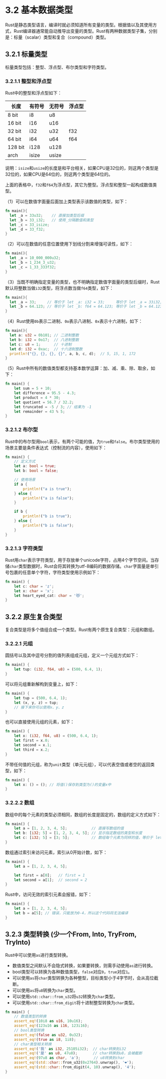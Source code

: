 # 3.2 基本数据类型

Rust是静态类型语言，编译时就必须知道所有变量的类型。根据值以及其使用方式，Rust编译器通常能自动推导出变量的类型。Rust有两种数据类型子集，分别是：标量（scalar）类型和复合（compound）类型。

## 3.2.1 标量类型

标量类型包括：整型、浮点型、布尔类型和字符类型。

### 3.2.1.1 整型和浮点型

Rust中的整型和浮点型如下：

| 长度    | 有符号 | 无符号 | 浮点型 |
|---------|--------|--------|--------|
| 8 bit   | i8     | u8     |        |
| 16 bit  | i16    | u16    |        |
| 32 bit  | i32    | u32    | f32    |
| 64 bit  | i64    | u64    | f64    |
| 128 bit | i128   | u128   |        |
| arch    | isize  | usize  |        |

说明：`isize`和`usize`的长度是和平台相关，如果CPU是32位的，则这两个类型是32位的，如果CPU是64位的，则这两个类型是64位的。

上面的表格中，`f32`和`f64`为浮点型，其它为整型。浮点型和整型一起构成数值类型。

（1）可以在数值字面量后面加上类型表示该数值的类型，如下：

```rust
fn main(){
  let _a = 33u32;    // 直接加类型后缀
  let _b = 33_i32;   // 使用_分隔数值和类型
  let _c = 33_isize;
  let _d = 33_f32;
}
```

（2）可以在数值的任意位置使用下划线分割来增强可读性，如下：

```rust
fn main(){
  let _a = 10_000_000u32;
  let _b = 1_234_3_u32;
  let _c = 1_33_333f32;
}
```

（3）当既不明确指定变量的类型，也不明确指定数值字面量的类型后缀时，Rust默认将整数当做`i32`类型，将浮点数当做`f64`类型，如下：

```rust
fn main(){
  let _a = 33;     // 等价于 let _a: i32 = 33;     等价于 let _a = 33i32;
  let _b = 64.123; // 等价于 let _b: f64 = 64.123; 等价于 let _b = 64.123f64;
}
```

（4）Rust使用`0b`表示二进制、`0o`表示八进制、`0x`表示十六进制，如下：

```rust
fn main(){
  let a: u32 = 0b101; // 二进制整数
  let b: i32 = 0o17;  // 八进制整数
  let c: u8 = 1;      // 十进制
  let d: i32 = 0xac;  // 十六进制整数
  println!("{}, {}, {}, {}", a, b, c, d);  // 5, 15, 1, 172
}
```

（5）Rust中所有的数值类型都支持基本数学运算：加、减、乘、除、取余，如下：

```rust
fn main() {
    let sum = 5 + 10;
    let difference = 95.5 - 4.3;
    let product = 4 * 30;
    let quotient = 56.7 / 32.2;
    let truncated = -5 / 3; // 结果为 -1
    let remainder = 43 % 5;
}
```

### 3.2.1.2 布尔型

Rust中的布尔型用`bool`表示，有两个可能的值，为`true`和`false`。布尔类型使用的场景主要是条件表达式（控制流的内容），使用如下：

```rust
fn main() {
    // 定义方式
    let a: bool = true;
    let b: bool = false;

    // 使用场景
    if a {
        println!("a is true");
    } else {
        println!("a is false");
    }

    if b {
        println!("b is true");
    } else {
        println!("b is false");
    }
}
```

### 3.2.1.3 字符类型

Rust用`char`表示字符类型，用于存放单个unicode字符，占用4个字节空间。当存储`char`类型数据时，Rust会将其转换为utf-8编码的数据存储。`char`字面量是单引号包裹的任意单个字符，字符类型使用示例如下：

```rust
fn main() {
    let c: char = 'z';
    let x: char = 'x';
    let heart_eyed_cat: char = '😻';
}
```

## 3.2.2 原生复合类型

复合类型是将多个值组合成一个类型。Rust有两个原生复合类型：元组和数组。

### 3.2.2.1 元组

圆括号以及其中逗号分割的值列表组成元组，定义一个元组方式如下：

```rust
fn main() {
    let tup: (i32, f64, u8) = (500, 6.4, 1);
}
```

可以将元组重新解构到变量上，如下：

```rust
fn main() {
    let tup = (500, 6.4, 1);
    let (x, y, z) = tup;
    // 接下来你可以使用x、y、z
}
```

也可以直接使用元组的元素，如下：

```rust
fn main() {
    let x: (i32, f64, u8) = (500, 6.4, 1);
    let first = x.0;
    let second = x.1;
    let third = x.2;
}
```

不带任何值的元组，称为`unit`类型（单元元组），可以代表空值或者空的返回类型，如下：

```rust
fn main() {
    let x: () = (); // 将值()保存到类型为()的变量x中
}
```

### 3.2.2.2 数组

数组中的每个元素的类型必须相同，数组的长度是固定的，数组的定义方式如下：

```rust
fn main() {
    let a = [1, 2, 3, 4, 5];           // 直接写数组的值
    let b: [i32; 5] = [1, 2, 3, 4, 5]; // 显示指定数组的类型和长度
    let c: [i32; 5] = [3; 5];          // 数组每个元素为同样的值，等价于 let a = [3, 3, 3, 3, 3];
}
```

数组通过索引来访问元素，索引从0开始计数，如下：

```rust
fn main() {
    let a = [1, 2, 3, 4, 5];

    let first = a[0];   // first = 1
    let second = a[1];  // second = 2
}
```

Rust中，访问无效的索引元素会报错，如下：

```rust
fn main() {
    let a = [1, 2, 3, 4, 5];
    let b = a[5]; // 错误，只能放为0-4，所以这个代码将无法编译
}
```

## 3.2.3 类型转换 (少一个From, Into, TryFrom, TryInto)

Rust中可以使用`as`进行类型转换。

- 数值类型之间默认不会隐式转换，如果要转换，则需手动使用`as`进行转换。
- bool类型可以转换为各种数值类型，`false`对应`0`，`true`对应`1`。
- 可以使用`as`将`char`类型转换为各种整型，目标类型小于4字节时，会从高位截断。
- 可以使用`as`将`u8`转换为`char`类型。
- 可以使用`std::char::from_u32`将`u32`转换为`char`类型。
- 可以使用`std::char::from_digit`将十进制整型转换为`char`类型。

```rust
fn main() {
    // 数值类型的转换
    assert_eq!(10i8 as u16, 10u16);
    assert_eq!(123u16 as i16, 123i16);
    // bool类型转换
    assert_eq!(false as u32, 0u32);
    assert_eq!(true as i8, 1i8);
    // char类型相关转换
    assert_eq!('我' as i32, 25105i32);  // char转换到i32
    assert_eq!('是' as u8, 47u8);       // char转换到u8，会被截断
    assert_eq!(97u8 as char, 'a');      // u8转换到char
    assert_eq!(std::char::from_u32(0x2764).unwrap(), '❤');
    assert_eq!(std::char::from_digit(4, 10).unwrap(), '4');
}
```
